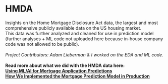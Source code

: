 # HMDA
Insights on the Home Mortgage Disclosure Act data, the largest and most comprehensive publicly available data on the US housing market.<br>
This data was further analyzed and cleaned for use in prediction model (further analyses + ML code not uploaded here because in-house company code was not allowed to be public).<br><br>
<i>Project Contributors: Adam Lieberman & I worked on the EDA and ML code.</i><br><br>
<strong>Read more about what we did with the HMDA data here: <br>
<a href="https://medium.com/finastra-fintechs-devs/g-d71bc418aa2c">Using ML/AI for Mortgage Application Predictions</a><br>
<a href="https://medium.com/finastra-fintechs-devs/how-we-implemented-finastra-mortgagebots-machine-learning-feature-24bf39858be6">How We Implemented the Mortgage Prediction Model in Production</a></strong>

